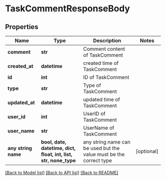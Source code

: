 # TaskCommentResponseBody


## Properties
Name | Type | Description | Notes
------------ | ------------- | ------------- | -------------
**comment** | **str** | Comment content of TaskComment | 
**created_at** | **datetime** | created time of TaskComment | 
**id** | **int** | ID of TaskComment | 
**type** | **str** | Type of TaskComment | 
**updated_at** | **datetime** | updated time of TaskComment | 
**user_id** | **int** | UserID of TaskComment | 
**user_name** | **str** | UserName of TaskComment | 
**any string name** | **bool, date, datetime, dict, float, int, list, str, none_type** | any string name can be used but the value must be the correct type | [optional]

[[Back to Model list]](../README.md#documentation-for-models) [[Back to API list]](../README.md#documentation-for-api-endpoints) [[Back to README]](../README.md)


